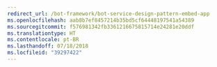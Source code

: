 ```yaml
---
redirect_url: /bot-framework/bot-service-design-pattern-embed-app
ms.openlocfilehash: aab8b7ef8457214b35bd5cf64448197541a54389
ms.sourcegitcommit: f576981342fb3361216675815714e24281e20ddf
ms.translationtype: HT
ms.contentlocale: pt-BR
ms.lasthandoff: 07/18/2018
ms.locfileid: "39297422"
---
```

